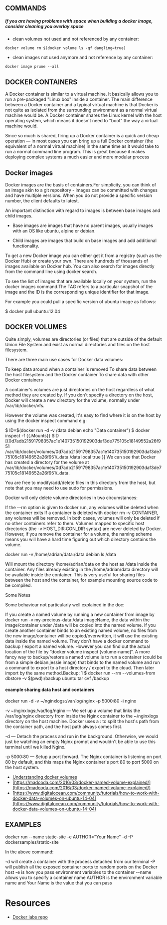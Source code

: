 ## COMMANDS

##### If you are having problems with space when building a docker image, consider cleaning you overlay space

* clean volumes not used and not referenced by any container:

```
docker volume rm $(docker volume ls -qf dangling=true)
```

* clean images not used anymore and not reference by any container:

```
docker image prune --all
```

## DOCKER CONTAINERS

A Docker container is similar to a virtual machine. It basically allows you to run a pre-packaged "Linux box" inside a container. The main difference between a Docker container and a typical virtual machine is that Docker is not quite as isolated from the surrounding environment as a normal virtual machine would be. A Docker container shares the Linux kernel with the host operating system, which means it doesn't need to "boot" the way a virtual machine would.

Since so much is shared, firing up a Docker container is a quick and cheap operation — in most cases you can bring up a full Docker container (the equivalent of a normal virtual machine) in the same time as it would take to run a normal command line program. This is great because it makes deploying complex systems a much easier and more modular process


## Docker images

Docker images are the basis of containers.For simplicity, you can think of an image akin to a git repository - images can be committed with changes and have multiple versions. When you do not provide a specific version number, the client defaults to latest.

An important distinction with regard to images is between base images and child images.

  * Base images are images that have no parent images, usually images with an OS like ubuntu, alpine or debian.

  * Child images are images that build on base images and add additional functionality.

To get a new Docker image you can either get it from a registry (such as the Docker Hub) or create your own. There are hundreds of thousands of images available on Docker hub. You can also search for images directly from the command line using docker search.

To see the list of images that are available locally on your system, run the docker images command.The TAG refers to a particular snapshot of the image and the ID is the corresponding unique identifier for that image.

For example you could pull a specific version of ubuntu image as follows:

$ docker pull ubuntu:12.04


## DOCKER VOLUMES

Quite simply, volumes are directories (or files) that are outside of the default Union File System and exist as normal directories and files on the host filesystem.

There are three main use cases for Docker data volumes:

To keep data around when a container is removed
To share data between the host filesystem and the Docker container
To share data with other Docker containers

A container's volumes are just directories on the host regardless of what method they are created by. If you don't specify a directory on the host, Docker will create a new directory for the volume, normally under /var/lib/docker/vfs.

However the volume was created, it's easy to find where it is on the host by using the docker inspect command e.g:

$ ID=$(docker run -d -v /data debian echo "Data container")
$ docker inspect -f {{.Mounts}} $ID
[{0d7adb21591798357ac1e140735150192903daf3de775105c18149552a26f951 /var/lib/docker/volumes/0d7adb21591798357ac1e140735150192903daf3de775105c18149552a26f951/_data /data local  true }]
We can see that Docker has created a directory for the volume at /var/lib/docker/volumes/0d7adb21591798357ac1e140735150192903daf3de775105c18149552a26f951/_data.

You are free to modify/add/delete files in this directory from the host, but note that you may need to use sudo for permissions.

Docker will only delete volume directories in two circumstances:

If the --rm option is given to docker run, any volumes will be deleted when the container exits
If a container is deleted with docker rm -v CONTAINER, any volumes will be removed.
In both cases, volumes will only be deleted if no other containers refer to them. Volumes mapped to specific host directories (the -v HOST_DIR:CON_DIR syntax) are never deleted by Docker. However, if you remove the container for a volume, the naming scheme means you will have a hard time figuring out which directory contains the volume.



docker run -v /home/adrian/data:/data debian ls /data

Will mount the directory /home/adrian/data on the host as /data inside the container. Any files already existing in the /home/adrian/data directory will be available inside the container. This is very useful for sharing files between the host and the container, for example mounting source code to be compiled.


Some Notes

Some behaviour not particularly well explained in the doc:

If you create a named volume by running a new container from image by docker run -v my-precious-data:/data imageName, the data within the image/container under /data will be copied into the named volume.
If you create another container binds to an existing named volume, no files from the new image/container will be copied/overwritten, it will use the existing data inside the named volume.
They don’t have a docker command to backup / export a named volume. However you can find out the actual location of the file by “docker volume inspect [volume-name]”.
A more fancy way to backup/restore a named volume is to run a container (could be from a simple debian:jessie image) that binds to the named volume and run a command to export to a host directory / export to the cloud. Then later import by the same method.Backup:
1
$ docker run --rm --volumes-from dbstore -v $(pwd):/backup ubuntu tar cvf /backup

#### example sharing data host and containers

docker run -d -v ~/nginxlogs:/var/log/nginx -p 5000:80 -i nginx

 -v ~/nginxlogs:/var/log/nginx — We set up a volume that links the /var/log/nginx directory from inside the Nginx container to the ~/nginxlogs directory on the host machine. Docker uses a : to split the host's path from the container path, and the host path always comes first.

 -d — Detach the process and run in the background. Otherwise, we would just be watching an empty Nginx prompt and wouldn't be able to use this terminal until we killed Nginx.

 -p 5000:80 — Setup a port forward. The Nginx container is listening on port 80 by default, and this maps the Nginx container's port 80 to port 5000 on the host system.



* [Understanding docker volumes](http://container-solutions.com/understanding-volumes-docker/)
* [https://madcoda.com/2016/03/docker-named-volume-explained/](https://madcoda.com/2016/03/docker-named-volume-explained/)
* [https://www.digitalocean.com/community/tutorials/how-to-work-with-docker-data-volumes-on-ubuntu-14-04](https://www.digitalocean.com/community/tutorials/how-to-work-with-docker-data-volumes-on-ubuntu-14-04)

## EXAMPLES


docker run --name static-site -e AUTHOR="Your Name" -d -P dockersamples/static-site

In the above command:

-d will create a container with the process detached from our terminal
-P will publish all the exposed container ports to random ports on the Docker host
-e is how you pass environment variables to the container
--name allows you to specify a container name
AUTHOR is the environment variable name and Your Name is the value that you can pass



# Resources

* [Docker labs repo](https://github.com/docker/labs/)
